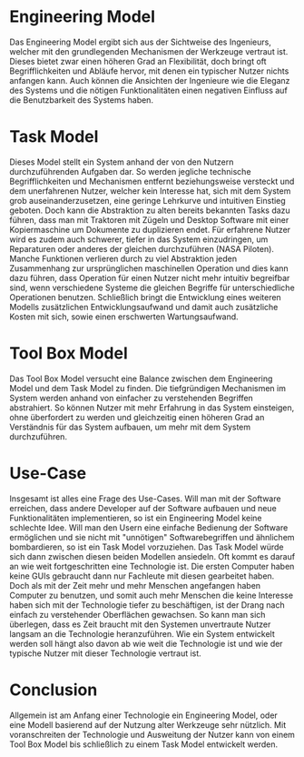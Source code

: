 # Engineering Model

Das Engineering Model ergibt sich aus der Sichtweise des Ingenieurs, welcher mit den grundlegenden Mechanismen der Werkzeuge vertraut ist. Dieses bietet zwar einen höheren Grad an Flexibilität, doch bringt oft Begrifflichkeiten und Abläufe hervor, mit denen ein typischer Nutzer nichts anfangen kann. Auch können die Ansichten der Ingenieure wie die Eleganz des Systems und die nötigen Funktionalitäten einen negativen Einfluss auf die Benutzbarkeit des Systems haben.

# Task Model

Dieses Model stellt ein System anhand der von den Nutzern durchzuführenden Aufgaben dar. So werden jegliche technische Begrifflichkeiten und Mechanismen entfernt beziehungsweise versteckt und dem unerfahrenen Nutzer, welcher kein Interesse hat, sich mit dem System grob auseinanderzusetzen, eine geringe Lehrkurve und intuitiven Einstieg geboten. Doch kann die Abstraktion zu alten bereits bekannten Tasks dazu führen, dass man mit Traktoren mit Zügeln und Desktop Software mit einer Kopiermaschine um Dokumente zu duplizieren endet. Für erfahrene Nutzer wird es zudem auch schwerer, tiefer in das System einzudringen, um Reparaturen oder anderes der gleichen durchzuführen (NASA Piloten).  Manche Funktionen verlieren durch zu viel Abstraktion jeden Zusammenhang zur ursprünglichen maschinellen Operation und dies kann dazu führen, dass Operation für einen Nutzer nicht mehr intuitiv begreifbar sind, wenn verschiedene Systeme die gleichen Begriffe für unterschiedliche Operationen benutzen. Schließlich bringt die Entwicklung eines weiteren Modells zusätzlichen Entwicklungsaufwand und damit auch zusätzliche Kosten mit sich, sowie einen erschwerten Wartungsaufwand.

# Tool Box Model

Das Tool Box Model versucht eine Balance zwischen dem Engineering Model und dem Task Model zu finden. Die tiefgründigen Mechanismen im System werden anhand von einfacher zu verstehenden Begriffen abstrahiert. So können Nutzer mit mehr Erfahrung in das System einsteigen, ohne überfordert zu werden und gleichzeitig einen höheren Grad an Verständnis für das System aufbauen, um mehr mit dem System durchzuführen.

# Use-Case

Insgesamt ist alles eine Frage des Use-Cases. Will man mit der Software erreichen, dass andere Developer auf der Software aufbauen und neue Funktionalitäten implementieren, so ist ein Engineering Model keine schlechte Idee. Will man den Usern eine einfache Bedienung der Software ermöglichen und sie nicht mit "unnötigen" Softwarebegriffen und ähnlichem bombardieren, so ist ein Task Model vorzuziehen. Das Task Model würde sich dann zwischen diesen beiden Modellen ansiedeln. Oft kommt es darauf an wie weit fortgeschritten eine Technologie ist. Die ersten Computer haben keine GUIs gebraucht dann nur Fachleute mit diesen gearbeitet haben. Doch als mit der Zeit mehr und mehr Menschen angefangen haben Computer zu benutzen, und somit auch mehr Menschen die keine Interesse haben sich mit der Technologie tiefer zu beschäftigen, ist der Drang nach einfach zu verstehender Oberflächen gewachsen. So kann man sich überlegen, dass es Zeit braucht mit den Systemen unvertraute Nutzer langsam an die Technologie heranzuführen. Wie ein System entwickelt werden soll hängt also davon ab wie weit die Technologie ist und wie der typische Nutzer mit dieser Technologie vertraut ist.

# Conclusion

Allgemein ist am Anfang einer Technologie ein Engineering Model, oder eine Modell basierend auf der Nutzung alter Werkzeuge sehr nützlich. Mit voranschreiten der Technologie und Ausweitung der Nutzer kann von einem Tool Box Model bis schließlich zu einem Task Model entwickelt werden.